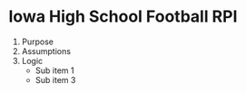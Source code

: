 # Iowa High School Football RPI



1. Purpose
2. Assumptions
3. Logic
   * Sub item 1
   * Sub item 3
